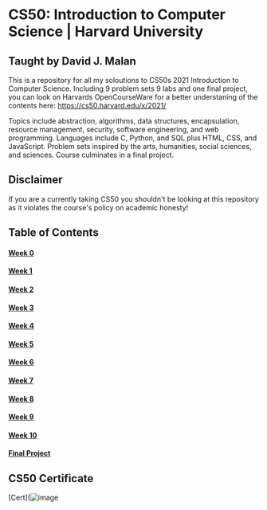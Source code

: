 # CS50: Introduction to Computer Science | Harvard University
## Taught by David J. Malan
This is a repository for all my soloutions to CS50s 2021 Introduction to Computer Science.
Including 9 problem sets 9 labs and one final project, you can look on Harvards OpenCourseWare
for a better understaning of the contents here: https://cs50.harvard.edu/x/2021/

Topics include abstraction, algorithms, data structures, encapsulation, resource management, security, software engineering, and web programming. Languages include C, Python, and SQL plus HTML, CSS, and JavaScript. Problem sets inspired by the arts, humanities, social sciences, and sciences. Course culminates in a final project.


## Disclaimer 
If you are a currently taking CS50 you shouldn't be looking at this repository as it
violates the course's policy on academic honesty!

## Table of Contents
#### [Week 0](https://github.com/jesse1224/CS50/tree/main/Week0)
#### [Week 1](https://github.com/jesse1224/CS50/tree/main/Week1)
#### [Week 2](https://github.com/jesse1224/CS50/tree/main/Week2)
#### [Week 3](https://github.com/jesse1224/CS50/tree/main/Week3)
#### [Week 4](https://github.com/jesse1224/CS50/tree/main/Week4)
#### [Week 5](https://github.com/jesse1224/CS50/tree/main/Week5)
#### [Week 6](https://github.com/jesse1224/CS50/tree/main/Week6)
#### [Week 7](https://github.com/jesse1224/CS50/tree/main/Week7)
#### [Week 8](https://github.com/jesse1224/CS50/tree/main/Week8)
#### [Week 9](https://github.com/jesse1224/CS50/tree/main/Week9)
#### [Week 10](https://github.com/jesse1224/CS50/tree/main/Week10)
#### [Final Project](https://github.com/jesse1224/CS50/tree/main/Final%20Project/Snake)

## CS50 Certificate
[Cert](![image](https://user-images.githubusercontent.com/69617120/115339736-b79df880-a1e8-11eb-9610-ff0bc242514a.png)
